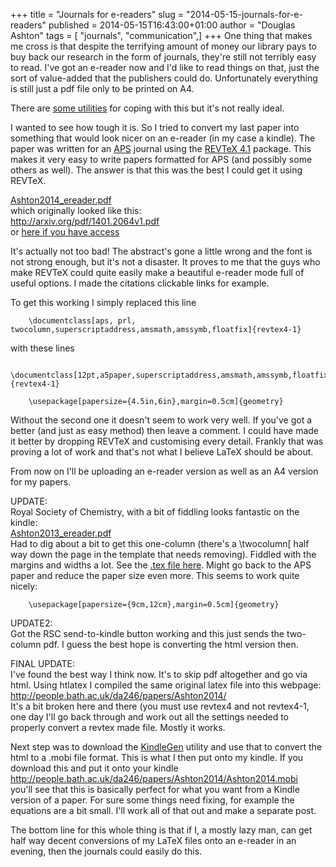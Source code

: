 +++
title = "Journals for e-readers"
slug = "2014-05-15-journals-for-e-readers"
published = 2014-05-15T16:43:00+01:00
author = "Douglas Ashton"
tags = [ "journals", "communication",]
+++
One thing that makes me cross is that despite the terrifying amount of
money our library pays to buy back our research in the form of journals,
they're still not terribly easy to read. I've got an e-reader now and
I'd like to read things on that, just the sort of value-added that the
publishers could do. Unfortunately everything is still just a pdf file
only to be printed on A4.  
  
There are [some utilities](http://willus.com/k2pdfopt/) for coping with
this but it's not really ideal.  
  
I wanted to see how tough it is. So I tried to convert my last paper
into something that would look nicer on an e-reader (in my case a
kindle). The paper was written for an
[APS](http://www.aps.org/publications/journals) journal using the
[REVTeX 4.1](https://journals.aps.org/revtex) package. This makes it
very easy to write papers formatted for APS (and possibly some others as
well). The answer is that this was the best I could get it using
REVTeX.  
  
[Ashton2014\_ereader.pdf](http://people.bath.ac.uk/da246/publications/papers/Ashton2014_ereader.pdf)  
which originally looked like this:  
<http://arxiv.org/pdf/1401.2064v1.pdf>  
or [here if you have
access](http://link.aps.org/doi/10.1103/PhysRevE.89.031301)  
  
It's actually not too bad! The abstract's gone a little wrong and the
font is not strong enough, but it's not a disaster. It proves to me that
the guys who make REVTeX could quite easily make a beautiful e-reader
mode full of useful options. I made the citations clickable links for
example.  
  
To get this working I simply replaced this line  

```
    \documentclass[aps, prl, twocolumn,superscriptaddress,amsmath,amssymb,floatfix]{revtex4-1}
```
  
  
with these lines  

```
    \documentclass[12pt,a5paper,superscriptaddress,amsmath,amssymb,floatfix]{revtex4-1}

    \usepackage[papersize={4.5in,6in},margin=0.5cm]{geometry}
```
  
Without the second one it doesn't seem to work very well. If you've got
a better (and just as easy method) then leave a comment. I could have
made it better by dropping REVTeX and customising every detail. Frankly
that was proving a lot of work and that's not what I believe LaTeX
should be about.  
  
From now on I'll be uploading an e-reader version as well as an A4
version for my papers.  
  
UPDATE:  
Royal Society of Chemistry, with a bit of fiddling looks fantastic on
the kindle:  
[Ashton2013\_ereader.pdf](http://people.bath.ac.uk/da246/publications/papers/Ashton2013_ereader.pdf)  
Had to dig about a bit to get this one-column (there's a \\twocolumn\[
half way down the page in the template that needs removing). Fiddled
with the margins and widths a lot. See the [.tex file
here](http://people.bath.ac.uk/da246/publications/papers/ereader.tex).
Might go back to the APS paper and reduce the paper size even more. This
seems to work quite nicely:  
  
```
    \usepackage[papersize={9cm,12cm},margin=0.5cm]{geometry}
```

UPDATE2:  
Got the RSC send-to-kindle button working and this just sends the
two-column pdf. I guess the best hope is converting the html version
then.  
  
FINAL UPDATE:  
I've found the best way I think now. It's to skip pdf altogether and go
via html. Using htlatex I compiled the same original latex file into
this webpage:  
<http://people.bath.ac.uk/da246/papers/Ashton2014/>  
It's a bit broken here and there (you must use revtex4 and not
revtex4-1, one day I'll go back through and work out all the settings
needed to properly convert a revtex made file. Mostly it works.  
  
Next step was to download the
[KindleGen](http://www.amazon.com/gp/feature.html?docId=1000765211) utility
and use that to convert the html to a .mobi file format. This is what I
then put onto my kindle. If you download this and put it onto your
kindle  
<http://people.bath.ac.uk/da246/papers/Ashton2014/Ashton2014.mobi>  
you'll see that this is basically perfect for what you want from a
Kindle version of a paper. For sure some things need fixing, for example
the equations are a bit small. I'll work all of that out and make a
separate post.  
  
The bottom line for this whole thing is that if I, a mostly lazy man,
can get half way decent conversions of my LaTeX files onto an e-reader
in an evening, then the journals could easily do this.
